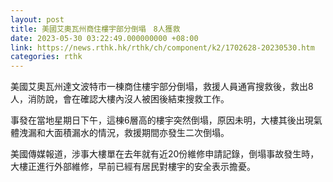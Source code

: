 ```yaml
---
layout: post
title: 美國艾奧瓦州商住樓宇部分倒塌　8人獲救　
date: 2023-05-30 03:22:49.000000000 +08:00
link: https://news.rthk.hk/rthk/ch/component/k2/1702628-20230530.htm
categories: rthk
---
```


美國艾奧瓦州達文波特市一棟商住樓宇部分倒塌，救援人員通宵搜救後，救出8人，消防說，會在確認大樓內沒人被困後結束搜救工作。

事發在當地星期日下午，這棟6層高的樓宇突然倒塌，原因未明，大樓其後出現氣體洩漏和大面積漏水的情況，救援期間亦發生二次倒塌。

美國傳媒報道，涉事大樓單在去年就有近20份維修申請記錄，倒塌事故發生時，大樓正進行外部維修，早前已經有居民對樓宇的安全表示擔憂。

